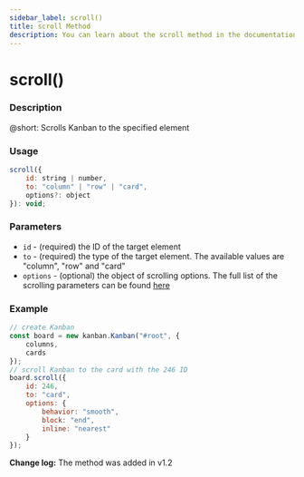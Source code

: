 ```yaml
---
sidebar_label: scroll()
title: scroll Method
description: You can learn about the scroll method in the documentation of the DHTMLX JavaScript Kanban library. Browse developer guides and API reference, try out code examples and live demos, and download a free 30-day evaluation version of DHTMLX Kanban.
---
```


# scroll()

### Description

@short: Scrolls Kanban to the specified element

### Usage

~~~jsx {}
scroll({
	id: string | number,
	to: "column" | "row" | "card",
	options?: object
}): void;
~~~

### Parameters

- `id` - (required) the ID of the target element
- `to` - (required) the type of the target element. The available values are "column", "row" and "card"
- `options` - (optional) the object of scrolling options. The full list of the scrolling parameters can be found [here](https://developer.mozilla.org/en-US/docs/Web/API/Element/scrollIntoView#parameters)

### Example

~~~jsx {7-15}
// create Kanban
const board = new kanban.Kanban("#root", {
	columns,
	cards
});
// scroll Kanban to the card with the 246 ID
board.scroll({
	id: 246,
	to: "card",
	options: {
		behavior: "smooth",
		block: "end",
		inline: "nearest"
	}
});
~~~

**Change log:** The method was added in v1.2